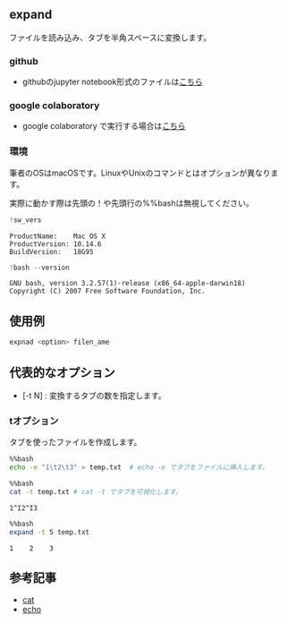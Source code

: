 
## expand
ファイルを読み込み、タブを半角スペースに変換します。

### github
- githubのjupyter notebook形式のファイルは[こちら](https://github.com/hiroshi0530/wa-src/blob/master/article/library/bash/expand/expand_nb.ipynb)

### google colaboratory
- google colaboratory で実行する場合は[こちら](https://colab.research.google.com/github/hiroshi0530/wa-src/blob/master/article/library/bash/expand/expand_nb.ipynb)

### 環境
筆者のOSはmacOSです。LinuxやUnixのコマンドとはオプションが異なります。

実際に動かす際は先頭の！や先頭行の%%bashは無視してください。


```python
!sw_vers
```

    ProductName:	Mac OS X
    ProductVersion:	10.14.6
    BuildVersion:	18G95



```python
!bash --version
```

    GNU bash, version 3.2.57(1)-release (x86_64-apple-darwin18)
    Copyright (C) 2007 Free Software Foundation, Inc.


## 使用例

```bash
expnad <option> filen_ame
```

## 代表的なオプション
- [-t N] : 変換するタブの数を指定します。 

### tオプション

タブを使ったファイルを作成します。


```bash
%%bash
echo -e "1\t2\t3" > temp.txt  # echo -e でタブをファイルに挿入します。
```


```bash
%%bash
cat -t temp.txt # cat -t でタブを可視化します。
```

    1^I2^I3



```bash
%%bash
expand -t 5 temp.txt
```

    1    2    3


## 参考記事

- [cat](/article/library/bash/cat/)
- [echo](/article/library/bash/echo/)
